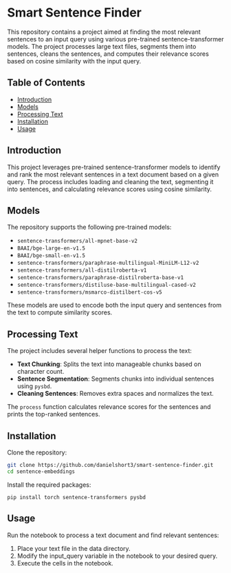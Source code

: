 # Smart Sentence Finder

This repository contains a project aimed at finding the most relevant sentences to an input query using various pre-trained sentence-transformer models. The project processes large text files, segments them into sentences, cleans the sentences, and computes their relevance scores based on cosine similarity with the input query.

## Table of Contents
- [Introduction](#introduction)
- [Models](#models)
- [Processing Text](#processing-text)
- [Installation](#installation)
- [Usage](#usage)

## Introduction
This project leverages pre-trained sentence-transformer models to identify and rank the most relevant sentences in a text document based on a given query. The process includes loading and cleaning the text, segmenting it into sentences, and calculating relevance scores using cosine similarity.

## Models
The repository supports the following pre-trained models:
- `sentence-transformers/all-mpnet-base-v2`
- `BAAI/bge-large-en-v1.5`
- `BAAI/bge-small-en-v1.5`
- `sentence-transformers/paraphrase-multilingual-MiniLM-L12-v2`
- `sentence-transformers/all-distilroberta-v1`
- `sentence-transformers/paraphrase-distilroberta-base-v1`
- `sentence-transformers/distiluse-base-multilingual-cased-v2`
- `sentence-transformers/msmarco-distilbert-cos-v5`

These models are used to encode both the input query and sentences from the text to compute similarity scores.

## Processing Text
The project includes several helper functions to process the text:
- **Text Chunking**: Splits the text into manageable chunks based on character count.
- **Sentence Segmentation**: Segments chunks into individual sentences using `pysbd`.
- **Cleaning Sentences**: Removes extra spaces and normalizes the text.

The `process` function calculates relevance scores for the sentences and prints the top-ranked sentences.

## Installation
Clone the repository:
```bash
git clone https://github.com/danielshort3/smart-sentence-finder.git
cd sentence-embeddings
```

Install the required packages:
```base
pip install torch sentence-transformers pysbd
```

## Usage
Run the notebook to process a text document and find relevant sentences:

1. Place your text file in the data directory.
2. Modify the input_query variable in the notebook to your desired query.
3. Execute the cells in the notebook.
